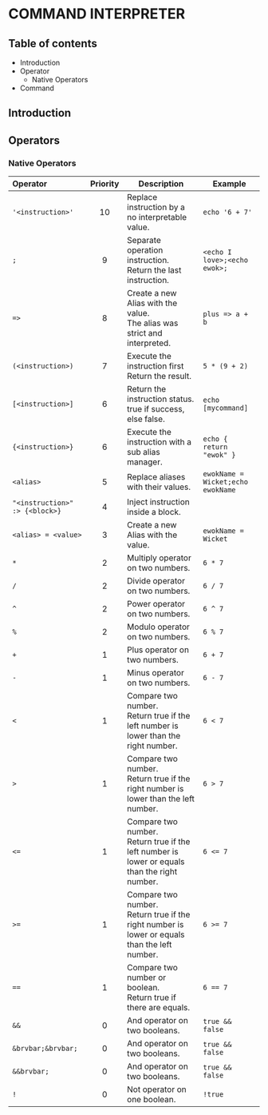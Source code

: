 # COMMAND INTERPRETER

## Table of contents
* Introduction
* Operator
  * Native Operators
* Command

## Introduction

## Operators
### Native Operators
| Operator                       | Priority | Description                                                                                      | Example                           |
|:-------------------------------|:--------:|--------------------------------------------------------------------------------------------------|-----------------------------------|
| `'<instruction>'`              |    10    | Replace instruction by a no interpretable value.                                                 | `echo '6 + 7'`                    |
| `;`                            |    9     | Separate operation instruction.<br/>Return the last instruction.                                 | `<echo I love>;<echo ewok>;`      |
| `=>`                           |    8     | Create a new Alias with the value.<br/>The alias was strict and interpreted.                     | `plus => a + b`                   |
| `(<instruction>)`              |    7     | Execute the instruction first<br/>Return the result.                                             | `5 * (9 + 2)`                     |
| `[<instruction>]`              |    6     | Return the instruction status.<br/> true if success, else false.                                 | `echo [mycommand]`                |
| `{<instruction>}`              |    6     | Execute the instruction with a sub alias manager.                                                | `echo { return "ewok" }`          |
| `<alias>`                      |    5     | Replace aliases with their values.                                                               | `ewokName = Wicket;echo ewokName` |
| `"<instruction>" :> {<block>}` |    4     | Inject instruction inside a block.                                                               |                                   |                                                                  |                                   |
| `<alias> = <value>`            |    3     | Create a new Alias with the value.                                                               | `ewokName = Wicket`               |
| `*`                            |    2     | Multiply operator on two numbers.                                                                | `6 * 7`                           |
| `/`                            |    2     | Divide operator on two numbers.                                                                  | `6 / 7`                           |
| `^`                            |    2     | Power operator on two numbers.                                                                   | `6 ^ 7`                           |
| `%`                            |    2     | Modulo operator on two numbers.                                                                  | `6 % 7`                           |
| `+`                            |    1     | Plus operator on two numbers.                                                                    | `6 + 7`                           |
| `-`                            |    1     | Minus operator on two numbers.                                                                   | `6 - 7`                           |
| `<`                            |    1     | Compare two number.<br/>Return true if the left number is lower than the right number.           | `6 < 7`                           |
| `>`                            |    1     | Compare two number.<br/>Return true if the right number is lower than the left number.           | `6 > 7`                           |
| `<=`                           |    1     | Compare two number.<br/>Return true if the left number is lower or equals than the right number. | `6 <= 7`                          |
| `>=`                           |    1     | Compare two number.<br/>Return true if the right number is lower or equals than the left number. | `6 >= 7`                          |
| `==`                           |    1     | Compare two number or boolean.<br/>Return true if there are equals.                              | `6 == 7`                          |
| `&&`                           |    0     | And operator on two booleans.                                                                    | `true && false`                   |
| `&brvbar;&brvbar;`             |    0     | And operator on two booleans.                                                                    | `true && false`                   |
| `&&brvbar;`                    |    0     | And operator on two booleans.                                                                    | `true && false`                   |
| `!`                            |    0     | Not operator on one boolean.                                                                     | `!true`                           |

